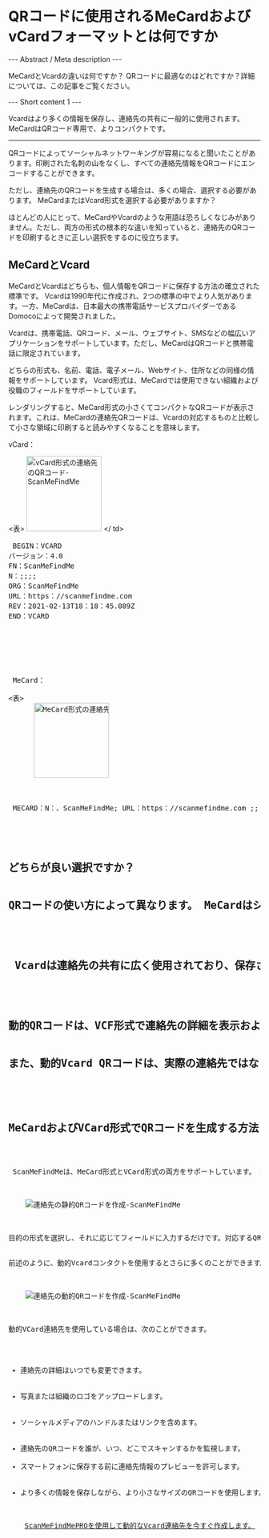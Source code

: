 <h1>QRコードに使用されるMeCardおよびvCardフォーマットとは何ですか</h1>

--- Abstract / Meta description ---

MeCardとVcardの違いは何ですか？ QRコードに最適なのはどれですか？詳細については、この記事をご覧ください。

--- Short content 1 ---

Vcardはより多くの情報を保存し、連絡先の共有に一般的に使用されます。 MeCardはQRコード専用で、よりコンパクトです。

----------

<p>QRコードによってソーシャルネットワーキングが容易になると聞いたことがあります。印刷された名刺の山をなくし、すべての連絡先情報をQRコードにエンコードすることができます。 </ p>

<p>ただし、<ahref = "＃static：contact">連絡先のQRコードを生成する</a>場合は、多くの場合、選択する必要があります。 MeCardまたはVcard形式を選択する必要がありますか？ </ p>

<p>ほとんどの人にとって、MeCardやVcardのような用語は恐ろしくなじみがありません。ただし、両方の形式の根本的な違いを知っていると、連絡先のQRコードを印刷するときに正しい選択をするのに役立ちます。</ p>

<h2>MeCardとVcard</h2>

<p> MeCardとVcardはどちらも、個人情報をQRコードに保存する方法の確立された標準です。 Vcardは1990年代に作成され、2つの標準の中でより人気があります。一方、MeCardは、日本最大の携帯電話サービスプロバイダーであるDomocoによって開発されました。</ p>

<p> Vcardは、携帯電話、QRコード、メール、ウェブサイト、SMSなどの幅広いアプリケーションをサポートしています。ただし、MeCardはQRコードと携帯電話に限定されています。 </ p>

<p>どちらの形式も、名前、電話、電子メール、Webサイト、住所などの同様の情報をサポートしています。 Vcard形式は、MeCardでは使用できない組織および役職のフィールドをサポートしています。</ p>

<p>レンダリングすると、MeCard形式の小さくてコンパクトなQRコードが表示されます。これは、MeCardの連絡先QRコードは、Vcardの対応するものと比較して小さな領域に印刷すると読みやすくなることを意味します。</ p>

<p> vCard：</ p>

<表>
    <tr> <td> <img src = "https://media.scanmefindme.com/blog/about_contactformats/files/img 1 --qr vcard.png" width = "150" height = "150"
        alt="vCard形式の連絡先のQRコード-ScanMeFindMe">
    </ td>
        <td class = "notranslate">
<pre> BEGIN：VCARD
バージョン：4.0
FN：ScanMeFindMe
N：;;;;
ORG：ScanMeFindMe
URL：https：//scanmefindme.com
REV：2021-02-13T18：18：45.089Z
END：VCARD </ pre>
        </ td>
    </ tr> </ table>

<p> </ p>

<p> MeCard：</ p>

<表>
    <tr> <td> <img src = "https://media.scanmefindme.com/blog/about_contactformats/files/img 2 --mecard.png" width = "150" height = "150"
            alt="MeCard形式の連絡先のQRコード-ScanMeFindMe"></td>
        <td class = "notranslate">
            <pre> MECARD：N：、ScanMeFindMe; URL：https：//scanmefindme.com ;; </ pre>
        </ td>
    </ tr>
</ table>

<h2>どちらが良い選択ですか？</ h2>

<p>QRコードの使い方によって異なります。 MeCardはシンプルで、名刺に簡単に印刷できます。連絡先の詳細をスキャンして電話帳に保存するためにインターネット接続は必要ありません。</p>

<p> Vcardは連絡先の共有に広く使用されており、保存される情報の種類の点で優れています。 Vcardは静的QRコードとして保存できますが、<ahref="#article:about_dynamic_contact"title="連絡先カードの動的QRコード">動的QRコード<として使用することでさらに多くのメリットを得ることができます。 /a>。</p>

<p>動的QRコードは、VCF形式で連絡先の詳細を表示およびダウンロードするためにユーザーをWebページにリダイレクトするリンクを保存します。 <a href="#pro"> ScanMeFindMe PRO </a> </ p>を使用しているときに、写真やソーシャルメディアのリンクを含めることもできます。

<p>また、動的Vcard QRコードは、実際の連絡先ではなく仮想カードのURLを保存するため、よりコンパクトになります。動的Vcardを使用して連絡先をスキャンして表示した人の数を<ahref="＃article：about_statistics" title="QRコードスキャンを追跡">追跡</a>することもできます。</p>

<h2>MeCardおよびVCard形式でQRコードを生成する方法</h2>

<p> ScanMeFindMeは、MeCard形式とVCard形式の両方をサポートしています。 <ahref = "＃static：contact">無料のQRコードジェネレーター</a> </ p>を使用して、静的なMeCardおよびVCardの連絡先を作成できます。

<p class = "imageholder">
    <img src = "https://media.scanmefindme.com/blog/about_contactformats/files/img3-contact.pngのqrコードを作成する"
        alt="連絡先の静的QRコードを作成-ScanMeFindMe">
</ p>

<p>目的の形式を選択し、それに応じてフィールドに入力するだけです。対応するQRコードは、実行時に自動的に生成されます。</ p>

<p>前述のように、<ahref = "＃article：about_dynamic_contact">動的Vcardコンタクト</a>を使用するとさらに多くのことができます。</ p>

<p class = "imageholder">
    <img src = "https://media.scanmefindme.com/blog/about_contactformats/files/img 4-contact card.png"
        alt="連絡先の動的QRコードを作成-ScanMeFindMe">
</ p>

<p>動的VCard連絡先を使用している場合は、次のことができます。</ p>

<ul>
    <li>連絡先の詳細はいつでも変更できます。</li>
    <li>写真または組織のロゴをアップロードします。</li>
    <li>ソーシャルメディアのハンドルまたはリンクを含めます。</li>
    <li>連絡先のQRコードを誰が、いつ、どこでスキャンするかを監視します。</ li>
    <li>スマートフォンに保存する前に連絡先情報のプレビューを許可します。</li>
    <li>より多くの情報を保存しながら、より小さなサイズのQRコードを使用します。</ li>
</ ul>

<p> <a href="#pro">ScanMeFindMePROを使用して動的なVcard連絡先を今すぐ作成します。</a></p>
